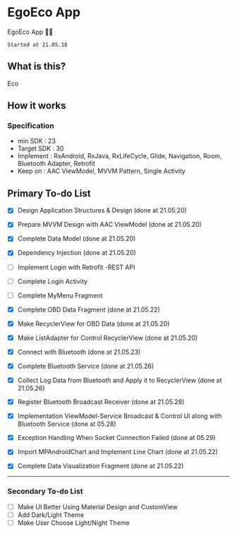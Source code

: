 # EgoEco App

EgoEco App 🏃‍♂


`Started at 21.05.18`


## What is this?

Eco

## How it works
### Specification
- min SDK : 23
- Target SDK : 30  
- Implement : RxAndroid, RxJava, RxLifeCycle, Glide, Navigation, Room, Bluetooth Adapter, Retrofit
- Keep on : AAC ViewModel, MVVM Pattern, Single Activity

## Primary To-do List 
- [X] Design Application Structures & Design (done at 21.05.20)
- [X] Prepare MVVM Design with AAC ViewModel (done at 21.05.20)
- [X] Complete Data Model (done at 21.05.20)
- [X] Dependency Injection (done at 21.05.20)
- [ ] Implement Login with Retrofit -REST API
- [ ] Complete Login Activity
- [ ] Complete MyMenu Fragment
- [X] Complete OBD Data Fragment (done at 21.05.22)
- [X] Make RecyclerView for OBD Data (done at 21.05.20)
- [X] Make ListAdapter for Control RecyclerView (done at 21.05.20)
- [X] Connect with Bluetooth (done at 21.05.23)
- [X] Complete Bluetooth Service (done at 21.05.26)
- [X] Collect Log Data from Bluetooth and Apply it to RecyclerView (done at 21.05.26)
- [X] Register Bluetooth Broadcast Receiver (done at 21.05.28)
- [X] Implementation ViewModel-Service Broadcast & Control UI along with Bluetooth Service (done at 05.28)
- [X] Exception Handling When Socket Connection Failed (done at 05.29)
- [X] Import MPAndroidChart and Implement Line Chart (done at 21.05.22)
- [X] Complete Data Visualization Fragment (done at 21.05.22)


----------------
### Secondary To-do List 
- [ ] Make UI Better Using Material Design and CustomView
- [ ] Add Dark/Light Theme
- [ ] Make User Choose Light/Night Theme
